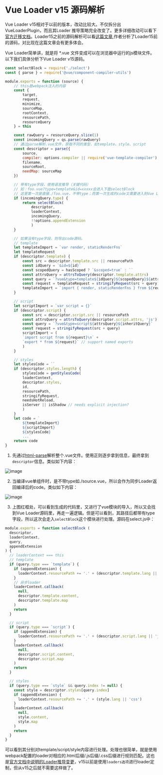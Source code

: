 # Vue Loader v15 源码解析

Vue Loader v15相对于以前的版本，改动比较大。不仅拆分出VueLoaderPlugin，而且其Loader 推导策略完全改变了。更多详细改动可以看下[官方迁移文档](https://vue-loader.vuejs.org/zh/migrating.html)。Loader15之前的源码解析可以看[这篇文章](https://juejin.im/post/5a1cb7d7f265da4319560139),作者分析了Loader15前的源码，对比现在这篇文章会有更多体会。

Vue Loader简单讲，就是将 *.vue 文件变成可以在浏览器中运行的js模块文件。以下我们具体分析下Vue Loader v15源码。

``` js
const selectBlock = require('./select')
const { parse } = require('@vue/component-compiler-utils')

module.exports = function (source) {
    // this是webpack注入的内容
    const {
        target,
        request,
        minimize,
        sourceMap,
        rootContext,
        resourcePath,
        resourceQuery
    } = this

    const rawQuery = resourceQuery.slice(1)
    const incomingQuery = qs.parse(rawQuery)
    // 通过parse解析.vue文件，获取不同的类型，如template、style、script
    const descriptor = parse({
        source,
        compiler: options.compiler || require('vue-template-compiler'),
        filename,
        sourceRoot,
        needMap: sourceMap
    })

    // 带有type字段，使用语言推导（关键代码）
    // 如：foo.vue?type=template&id=xxxxx会进入下面selectBlock
    // 这里第一次是直接./foo.vue，不带type；而第一次生成的code又需要进入到Vue Loader中
    if (incomingQuery.type) {
        return selectBlock(
            descriptor,
            loaderContext,
            incomingQuery,
            !!options.appendExtension
            )
    }

    // 如果没有type字段，则导出code源码。
    // template
    let templateImport = `var render, staticRenderFns`
    let templateRequest
    if (descriptor.template) {
        const src = descriptor.template.src || resourcePath
        const idQuery = `&id=${id}`
        const scopedQuery = hasScoped ? `&scoped=true` : ``
        const attrsQuery = attrsToQuery(descriptor.template.attrs)
        const query = `?vue&type=template${idQuery}${scopedQuery}${attrsQuery}${inheritQuery}`
        const request = templateRequest = stringifyRequest(src + query)
        templateImport = `import { render, staticRenderFns } from ${request}`
    }

    // script
    let scriptImport = `var script = {}`
    if (descriptor.script) {
        const src = descriptor.script.src || resourcePath
        const attrsQuery = attrsToQuery(descriptor.script.attrs, 'js')
        const query = `?vue&type=script${attrsQuery}${inheritQuery}`
        const request = stringifyRequest(src + query)
        scriptImport = (
        `import script from ${request}\n` +
        `export * from ${request}` // support named exports
        )
    }

    // styles
    let stylesCode = ``
    if (descriptor.styles.length) {
        stylesCode = genStylesCode(
        loaderContext,
        descriptor.styles,
        id,
        resourcePath,
        stringifyRequest,
        needsHotReload,
        isServer || isShadow // needs explicit injection?
        )
    }
    let code = `
        ${templateImport}
        ${scriptImport}
        ${stylesCode}
        ...`
    return code
}
```

1. 先通过[html-parse](https://github.com/vuejs/vue/blob/dev/src/compiler/parser/html-parser.js)解析整个.vue文件。使用正则逐步拿到信息，最终拿到`descriptor`信息。类似如下内容：

![image](https://user-images.githubusercontent.com/6310131/57218041-ea17b080-7026-11e9-8437-23b283f70928.png)

2. 当编译vue单组件时，是不带type如./source.vue，所以会作为同步Loader返回编译后的code。类似如下内容：

![image](https://user-images.githubusercontent.com/6310131/57221426-cad25080-7031-11e9-9d91-502f6973dd23.png)

3. 上图红框处，可以看到生成的代码里，又进行了vue模块的导入，所以又会找到Vue Loader源码里，再走一遍逻辑。但是可以看到，其路径后都带有type字段，所以这次会走入`selectBlock`这个模块进行处理。源码在select.js中：

``` js
module.exports = function selectBlock (
  descriptor,
  loaderContext,
  query,
  appendExtension
) {
  // loaderContext === this
  // template
  if (query.type === `template`) {
    if (appendExtension) {
      loaderContext.resourcePath += '.' + (descriptor.template.lang || 'html')
    }
    // 异步loader
    loaderContext.callback(
      null,
      descriptor.template.content,
      descriptor.template.map
    )
    return
  }

  // script
  if (query.type === `script`) {
    if (appendExtension) {
      loaderContext.resourcePath += '.' + (descriptor.script.lang || 'js')
    }
    loaderContext.callback(
      null,
      descriptor.script.content,
      descriptor.script.map
    )
    return
  }

  // styles
  if (query.type === `style` && query.index != null) {
    const style = descriptor.styles[query.index]
    if (appendExtension) {
      loaderContext.resourcePath += '.' + (style.lang || 'css')
    }
    loaderContext.callback(
      null,
      style.content,
      style.map
    )
    return
  }
}
```

可以看到其分别对template/script/style内容进行处理。处理也很简单，就是使用webpack配置的loader对相应的.html后缀/.js后缀/.css后缀进行规则匹配。这也是[官方文档中说明的Loader推导变更](https://vue-loader.vuejs.org/zh/migrating.html#loader-%E6%8E%A8%E5%AF%BC)，v15以前是使用`loaders选项`进行loader定制，但从v15之后就不需要这样做了。